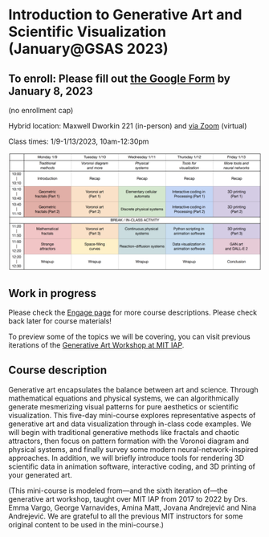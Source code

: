# Introduction to Generative Art and Scientific Visualization (January@GSAS 2023)

## **To enroll: Please fill out [the Google Form](https://docs.google.com/forms/d/e/1FAIpQLScz5_jmoouKRGaHxp-3YwT_7SfrEJYPgFAIoVfT7sPREAXWTQ/viewform) by January 8, 2023**

(no enrollment cap)

Hybrid location: Maxwell Dworkin 221 (in-person) and [via Zoom](https://harvard.zoom.us/j/98070950257?pwd=K2F0cDBUM0IxZkplbFBRWG01N1BEdz09) (virtual)

Class times: 1/9-1/13/2023, 10am-12:30pm

![Course Schedule](figs/logistics/schedule_2023.png)

## Work in progress

Please check the [Engage page](https://engage.gsas.harvard.edu/event/8632768) for more course descriptions. Please check back later for course materials!

To preview some of the topics we will be covering, you can visit previous iterations of the [Generative Art Workshop at MIT IAP](https://github.com/gvarnavi/generative-art-iap).

## Course description

Generative art encapsulates the balance between art and science. Through mathematical equations and physical systems, we can algorithmically generate mesmerizing visual patterns for pure aesthetics or scientific visualization. This five-day mini-course explores representative aspects of generative art and data visualization through in-class code examples. We will begin with traditional generative methods like fractals and chaotic attractors, then focus on pattern formation with the Voronoi diagram and physical systems, and finally survey some modern neural-network-inspired approaches. In addition, we will briefly introduce tools for rendering 3D scientific data in animation software, interactive coding, and 3D printing of your generated art.

(This mini-course is modeled from—and the sixth iteration of—the generative art workshop, taught over MIT IAP from 2017 to 2022 by Drs. Emma Vargo, George Varnavides, Amina Matt, Jovana Andrejević and Nina Andrejević. We are grateful to all the previous MIT instructors for some original content to be used in the mini-course.)
